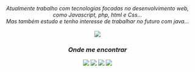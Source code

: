 <div align="center">
  <i>Atualmente trabalho com tecnologias focadas no desenvolvimento web, como Javascript, php, html e Css...<i>
    <br>
  <i>Mas também estudo e tenho interesse de trabalhar no futuro com java...</i>
</div>



<div align="center">
  <br>
  <img src="https://64.media.tumblr.com/515e78a88d0bdb2d877e724a46f2a116/efcecc161b40de34-4d/s400x600/9cb078c9834a3974ffa4b8831a490d73a8a4b501.gifv">
</div>

<div align="center">
  <h3>Onde me encontrar</h3>
  <a href="https://www.youtube.com/channel/UCnKzhU8EfkbjdIbGIS3p5gg" target="_blank"><img src="https://img.shields.io/badge/YouTube-FF0000?style=for-the-badge&logo=youtube&logoColor=white" target="_blank"></a>
   <a href="https://discord.gg" target="_blank"><img src="https://img.shields.io/badge/Discord-7289DA?style=for-the-badge&logo=discord&logoColor=white" target="_blank"></a> 
  <a href = "mailto:contatosaviorodrigues@gmail.com"><img src="https://img.shields.io/badge/-Gmail-%23333?style=for-the-badge&logo=gmail&logoColor=white" target="_blank"></a>
  <a href="https://www.linkedin.com/in/s%C3%A1vio-rodrigues-342328239/" target="_blank"><img src="https://img.shields.io/badge/-LinkedIn-%230077B5?style=for-the-badge&logo=linkedin&logoColor=white" target="_blank">    </a> 
</div>


